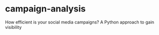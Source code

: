 # campaign-analysis
How efficient is your social media campaigns? A Python approach to gain visibility
